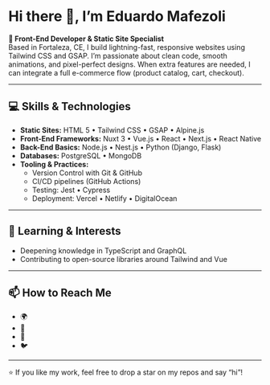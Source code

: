 # Hi there 👋, I’m Eduardo Mafezoli

**🚀 Front-End Developer & Static Site Specialist**  
Based in Fortaleza, CE, I build lightning-fast, responsive websites using Tailwind CSS and GSAP. I’m passionate about clean code, smooth animations, and pixel-perfect designs. When extra features are needed, I can integrate a full e-commerce flow (product catalog, cart, checkout).

---

## 💻 Skills & Technologies

- **Static Sites:** HTML 5 • Tailwind CSS • GSAP • Alpine.js  
- **Front-End Frameworks:** Nuxt 3 • Vue.js • React • Next.js • React Native  
- **Back-End Basics:** Node.js • Nest.js • Python (Django, Flask)  
- **Databases:** PostgreSQL • MongoDB  
- **Tooling & Practices:**  
  - Version Control with Git & GitHub  
  - CI/CD pipelines (GitHub Actions)  
  - Testing: Jest • Cypress  
  - Deployment: Vercel • Netlify • DigitalOcean  

---

## 🌱 Learning & Interests
- Deepening knowledge in TypeScript and GraphQL  
- Contributing to open-source libraries around Tailwind and Vue  

---

## 📫 How to Reach Me
- 🌍   
- 📨   
- 💼 
- 🐦 

---

⭐ If you like my work, feel free to drop a star on my repos and say “hi”!  
